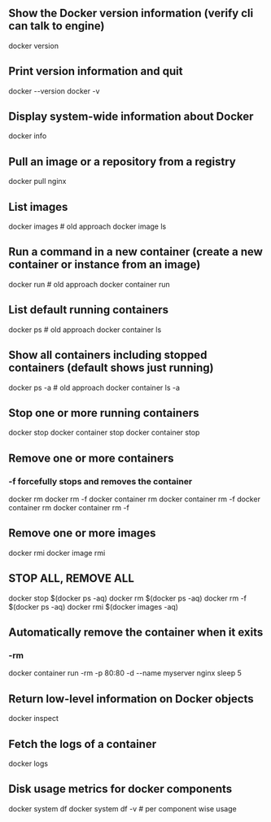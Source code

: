 ## Show the Docker version information (verify cli can talk to engine)
docker version

## Print version information and quit
docker --version
docker -v

## Display system-wide information about Docker
docker info

## Pull an image or a repository from a registry
docker pull nginx

## List images
docker images # old approach
docker image ls

## Run a command in a new container (create a new container or instance from an image)
docker run <imagename> # old approach
docker container run <imagename>

## List default running containers
docker ps # old approach
docker container ls

## Show all containers including stopped containers (default shows just running)
docker ps -a # old approach
docker container ls -a

## Stop one or more running containers
docker stop <containerId or containerName>
docker container stop <containerId or containerName>
docker container stop <containerId or containerName> <containerId or containerName> <containerId or containerName>

## Remove one or more containers
### -f forcefully stops and removes the container
docker rm <containerId or containerName>
docker rm -f <containerId or containerName>
docker container rm <containerId or containerName>
docker container rm -f <containerId or containerName>
docker container rm <containerId or containerName> <containerId or containerName> <containerId or containerName>
docker container rm -f <containerId or containerName> <containerId or containerName> <containerId or containerName>

## Remove one or more images
docker rmi <imageName>
docker image rmi <imageName>

## STOP ALL, REMOVE ALL
docker stop $(docker ps -aq)
docker rm $(docker ps -aq)
docker rm -f $(docker ps -aq)
docker rmi $(docker images -aq)

## Automatically remove the container when it exits
### -rm
docker container run -rm -p 80:80 -d --name myserver nginx sleep 5

## Return low-level information on Docker objects
docker inspect <containerId or containerName>
## Fetch the logs of a container
docker logs <containerId or containerName>

## Disk usage metrics for docker components
docker system df
docker system df -v # per component wise usage
